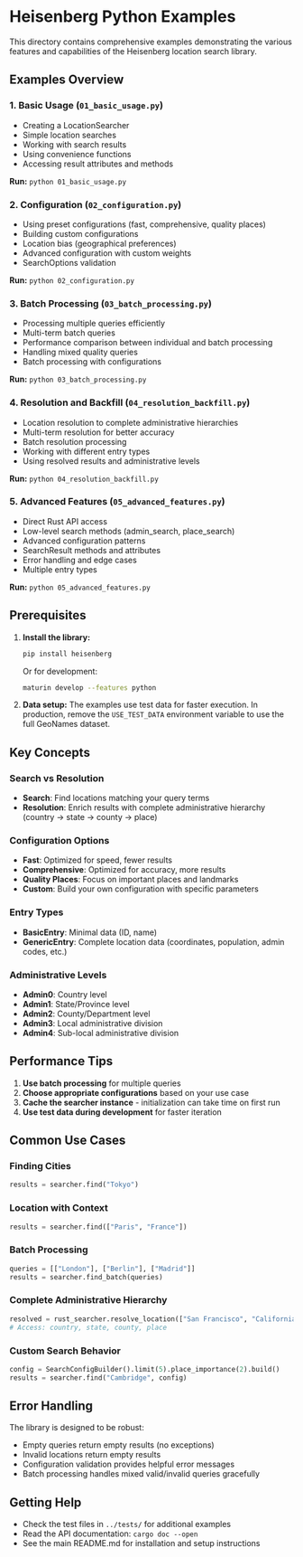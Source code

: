 # Heisenberg Python Examples

This directory contains comprehensive examples demonstrating the various features and capabilities of the Heisenberg location search library.

## Examples Overview

### 1. Basic Usage (`01_basic_usage.py`)
- Creating a LocationSearcher
- Simple location searches
- Working with search results
- Using convenience functions
- Accessing result attributes and methods

**Run:** `python 01_basic_usage.py`

### 2. Configuration (`02_configuration.py`)
- Using preset configurations (fast, comprehensive, quality places)
- Building custom configurations
- Location bias (geographical preferences)
- Advanced configuration with custom weights
- SearchOptions validation

**Run:** `python 02_configuration.py`

### 3. Batch Processing (`03_batch_processing.py`)
- Processing multiple queries efficiently
- Multi-term batch queries
- Performance comparison between individual and batch processing
- Handling mixed quality queries
- Batch processing with configurations

**Run:** `python 03_batch_processing.py`

### 4. Resolution and Backfill (`04_resolution_backfill.py`)
- Location resolution to complete administrative hierarchies
- Multi-term resolution for better accuracy
- Batch resolution processing
- Working with different entry types
- Using resolved results and administrative levels

**Run:** `python 04_resolution_backfill.py`

### 5. Advanced Features (`05_advanced_features.py`)
- Direct Rust API access
- Low-level search methods (admin_search, place_search)
- Advanced configuration patterns
- SearchResult methods and attributes
- Error handling and edge cases
- Multiple entry types

**Run:** `python 05_advanced_features.py`

## Prerequisites

1. **Install the library:**
   ```bash
   pip install heisenberg
   ```

   Or for development:
   ```bash
   maturin develop --features python
   ```

2. **Data setup:**
   The examples use test data for faster execution. In production, remove the `USE_TEST_DATA` environment variable to use the full GeoNames dataset.

## Key Concepts

### Search vs Resolution
- **Search**: Find locations matching your query terms
- **Resolution**: Enrich results with complete administrative hierarchy (country → state → county → place)

### Configuration Options
- **Fast**: Optimized for speed, fewer results
- **Comprehensive**: Optimized for accuracy, more results
- **Quality Places**: Focus on important places and landmarks
- **Custom**: Build your own configuration with specific parameters

### Entry Types
- **BasicEntry**: Minimal data (ID, name)
- **GenericEntry**: Complete location data (coordinates, population, admin codes, etc.)

### Administrative Levels
- **Admin0**: Country level
- **Admin1**: State/Province level
- **Admin2**: County/Department level
- **Admin3**: Local administrative division
- **Admin4**: Sub-local administrative division

## Performance Tips

1. **Use batch processing** for multiple queries
2. **Choose appropriate configurations** based on your use case
3. **Cache the searcher instance** - initialization can take time on first run
4. **Use test data during development** for faster iteration

## Common Use Cases

### Finding Cities
```python
results = searcher.find("Tokyo")
```

### Location with Context
```python
results = searcher.find(["Paris", "France"])
```

### Batch Processing
```python
queries = [["London"], ["Berlin"], ["Madrid"]]
results = searcher.find_batch(queries)
```

### Complete Administrative Hierarchy
```python
resolved = rust_searcher.resolve_location(["San Francisco", "California"])
# Access: country, state, county, place
```

### Custom Search Behavior
```python
config = SearchConfigBuilder().limit(5).place_importance(2).build()
results = searcher.find("Cambridge", config)
```

## Error Handling

The library is designed to be robust:
- Empty queries return empty results (no exceptions)
- Invalid locations return empty results
- Configuration validation provides helpful error messages
- Batch processing handles mixed valid/invalid queries gracefully

## Getting Help

- Check the test files in `../tests/` for additional examples
- Read the API documentation: `cargo doc --open`
- See the main README.md for installation and setup instructions
